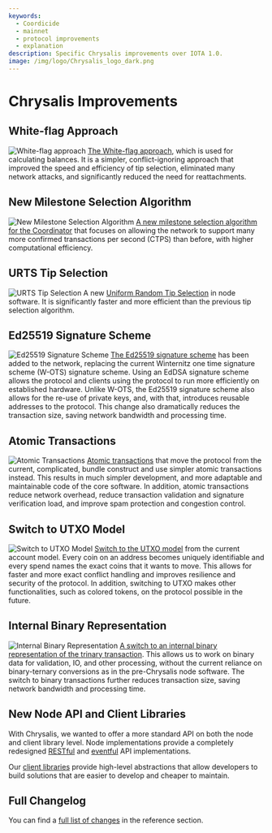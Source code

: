 ```yaml
---
keywords:
  - Coordicide
  - mainnet
  - protocol improvements
  - explanation
description: Specific Chrysalis improvements over IOTA 1.0.
image: /img/logo/Chrysalis_logo_dark.png
---
```


# Chrysalis Improvements

## White-flag Approach

![White-flag approach](/img/introduction/what_is_chrysalis/01.png)
[The White-flag approach](https://iota.cafe/t/conflict-white-flag-mitigate-conflict-spamming-by-ignoring-conflicts/233), which is used for calculating balances. It is a simpler, conflict-ignoring approach that improved the speed and efficiency of tip selection, eliminated many network attacks, and significantly reduced the need for reattachments.

## New Milestone Selection Algorithm

![New Milestone Selection Algorithm](/img/introduction/what_is_chrysalis/02.png)
[A new milestone selection algorithm for the Coordinator](https://iota.cafe/t/coordinator-improvements/310) that focuses on allowing the network to support many more confirmed transactions per second (CTPS) than before, with higher computational efficiency.

## URTS Tip Selection

![URTS Tip Selection](/img/introduction/what_is_chrysalis/03.png)
A new [Uniform Random Tip Selection](https://github.com/iotaledger/protocol-rfcs/blob/master/text/0008-uniform-random-tip-selection/0008-uniform-random-tip-selection.md) in node software. It is significantly faster and more efficient than the previous tip selection algorithm.

## Ed25519 Signature Scheme

![Ed25519 Signature Scheme](/img/introduction/what_is_chrysalis/04.png)
[The Ed25519 signature scheme](https://github.com/iotaledger/protocol-rfcs/blob/ee07797acb5940b7dbb5c3411b184ccdc6afdbb1/text/0000-ed25519-signature-scheme/0000-ed25519-signature-scheme.md) has been added to the network, replacing the current Winternitz one time signature scheme (W-OTS) signature scheme. Using an EdDSA signature scheme allows the protocol and clients using the protocol to run more efficiently on established hardware. Unlike W-OTS, the Ed25519 signature scheme also allows for the re-use of private keys, and, with that, introduces reusable addresses to the protocol. This change also dramatically reduces the transaction size, saving network bandwidth and processing time.

## Atomic Transactions

![Atomic Transactions](/img/introduction/what_is_chrysalis/05.png)
[Atomic transactions](https://github.com/luca-moser/protocol-rfcs/blob/signed-tx-payload/text/0000-transaction-payload/0000-transaction-payload.md) that move the protocol from the current, complicated, bundle construct and use simpler atomic transactions instead. This results in much simpler development, and more adaptable and maintainable code of the core software. In addition, atomic transactions reduce network overhead, reduce transaction validation and signature verification load, and improve spam protection and congestion control.

## Switch to UTXO Model

![Switch to UTXO Model](/img/introduction/what_is_chrysalis/06.png)
[Switch to the UTXO model](https://iota.cafe/t/switching-to-utxo-model-for-balances-colored-coins-easier-conflict-resolution/229) from the current account model. Every coin on an address becomes uniquely identifiable and every spend names the exact coins that it wants to move. This allows for faster and more exact conflict handling and improves resilience and security of the protocol. In addition, switching to UTXO makes other functionalities, such as colored tokens, on the protocol possible in the future.

## Internal Binary Representation

![Internal Binary Representation](/img/introduction/what_is_chrysalis/07.png)
[A switch to an internal binary representation of the trinary transaction](https://github.com/luca-moser/protocol-rfcs/blob/signed-tx-payload/text/0000-transaction-payload/0000-transaction-payload.md). This allows us to work on binary data for validation, IO, and other processing, without the current reliance on binary-ternary conversions as in the pre-Chrysalis node software. The switch to binary transactions further reduces transaction size, saving network bandwidth and processing time.

## New Node API and Client Libraries

With Chrysalis, we wanted to offer a more standard API on both the node and client library level. Node implementations provide a completely redesigned [RESTful](https://editor.swagger.io/?url=https://raw.githubusercontent.com/rufsam/protocol-rfcs/master/text/0026-rest-api/rest-api.yaml) and [eventful](https://playground.asyncapi.io/?load=https://raw.githubusercontent.com/luca-moser/protocol-rfcs/rfc/node-event-api/text/0033-node-event-api/0033-node-event-api.yml) API implementations.

Our [client libraries](https://wiki.iota.org/build/networks/iota-1.5#libraries) provide high-level abstractions that allow developers to build solutions that are easier to develop and cheaper to maintain.

## Full Changelog

You can find a [full list of changes](../../reference/changelog.md) in the reference section.
